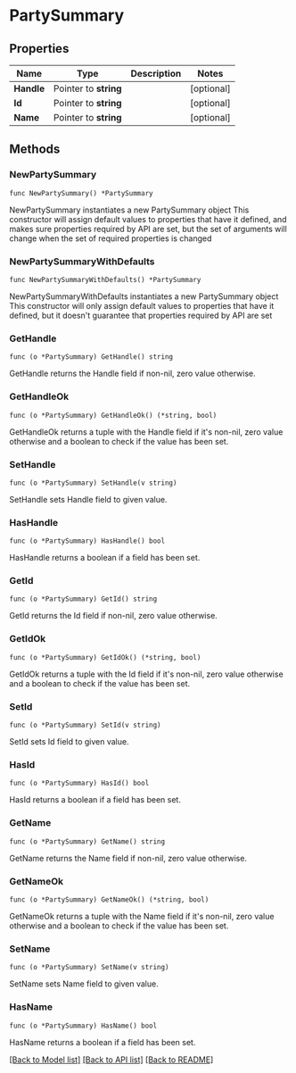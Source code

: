 # PartySummary

## Properties

Name | Type | Description | Notes
------------ | ------------- | ------------- | -------------
**Handle** | Pointer to **string** |  | [optional] 
**Id** | Pointer to **string** |  | [optional] 
**Name** | Pointer to **string** |  | [optional] 

## Methods

### NewPartySummary

`func NewPartySummary() *PartySummary`

NewPartySummary instantiates a new PartySummary object
This constructor will assign default values to properties that have it defined,
and makes sure properties required by API are set, but the set of arguments
will change when the set of required properties is changed

### NewPartySummaryWithDefaults

`func NewPartySummaryWithDefaults() *PartySummary`

NewPartySummaryWithDefaults instantiates a new PartySummary object
This constructor will only assign default values to properties that have it defined,
but it doesn't guarantee that properties required by API are set

### GetHandle

`func (o *PartySummary) GetHandle() string`

GetHandle returns the Handle field if non-nil, zero value otherwise.

### GetHandleOk

`func (o *PartySummary) GetHandleOk() (*string, bool)`

GetHandleOk returns a tuple with the Handle field if it's non-nil, zero value otherwise
and a boolean to check if the value has been set.

### SetHandle

`func (o *PartySummary) SetHandle(v string)`

SetHandle sets Handle field to given value.

### HasHandle

`func (o *PartySummary) HasHandle() bool`

HasHandle returns a boolean if a field has been set.

### GetId

`func (o *PartySummary) GetId() string`

GetId returns the Id field if non-nil, zero value otherwise.

### GetIdOk

`func (o *PartySummary) GetIdOk() (*string, bool)`

GetIdOk returns a tuple with the Id field if it's non-nil, zero value otherwise
and a boolean to check if the value has been set.

### SetId

`func (o *PartySummary) SetId(v string)`

SetId sets Id field to given value.

### HasId

`func (o *PartySummary) HasId() bool`

HasId returns a boolean if a field has been set.

### GetName

`func (o *PartySummary) GetName() string`

GetName returns the Name field if non-nil, zero value otherwise.

### GetNameOk

`func (o *PartySummary) GetNameOk() (*string, bool)`

GetNameOk returns a tuple with the Name field if it's non-nil, zero value otherwise
and a boolean to check if the value has been set.

### SetName

`func (o *PartySummary) SetName(v string)`

SetName sets Name field to given value.

### HasName

`func (o *PartySummary) HasName() bool`

HasName returns a boolean if a field has been set.


[[Back to Model list]](../README.md#documentation-for-models) [[Back to API list]](../README.md#documentation-for-api-endpoints) [[Back to README]](../README.md)


